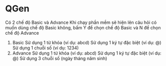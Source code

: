 # QGen
Có 2 chế độ Basic và Advance
Khi chạy phần mềm sẽ hiện lên câu hỏi có muốn dùng chế độ Basic không, bấm Y để chọn chế độ Basic và N để chọn chế độ Advance
1. Basic
  Sử dụng 1 từ khóa (ví dụ: abcd)
  Sử dụng 1 ký tự đặc biệt (ví dụ: @)
  Sử dụng 1 chuỗi số (ví dụ: 1234)
2. Advance
  Sử dụng 1 từ khóa (ví dụ: abcd)
  Sử dụng 1 ký tự đặc biệt (ví dụ: @)
  Sử dụng 3 chuỗi số (ngày tháng năm sinh)
  
